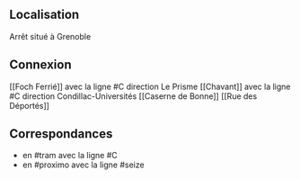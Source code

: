 ## Localisation
Arrêt situé à Grenoble 

## Connexion
[[Foch Ferrié]] avec la ligne #C direction Le Prisme
[[Chavant]] avec la ligne #C direction Condillac-Universités
[[Caserne de Bonne]]
[[Rue des Déportés]]

## Correspondances
- en #tram avec la ligne #C 
- en #proximo avec la ligne #seize